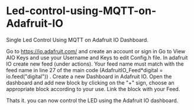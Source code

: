 # Led-control-using-MQTT-on-Adafruit-IO
Single Led Control Using MQTT on Adafruit IO Dashboard.

Go to https://io.adafruit.com/ and create an account or sign in
Go to View AIO Keys and use your Username and Keys to edit Config.h file.
In adafruit IO create new feed (under actions).
Your feed name must match with the feed name in line 27 of the main code  (AdafruitIO_Feed*digital = io.feed("digital")) .
Create a new Dashboard in Adafruit IO.
Open the dashboard and add new block by clicking on the "+" sign, choose an appropriate block according to your use.
Link the block with your Feed.

Thats it. you can now control the LED using the Adafruit IO dashboard.
